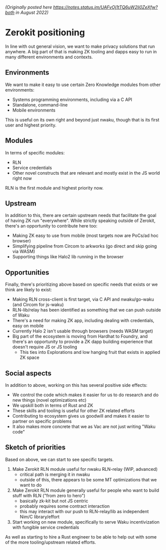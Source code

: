 *(Originally posted here https://notes.status.im/UAFvOj1tTQ6uW2li0ZeXfw?both in August 2022)*

# Zerokit positioning

In line with out general vision, we want to make privacy solutions that run anywhere. A big part of that is making ZK tooling and dapps easy to run in many different environments and contexts.

## Environments

We want to make it easy to use certain Zero Knowledge modules from other environments:

- Systems programming environments, including via a C API
- Standalone, command-line
- Mobile environments

This is useful on its own right and beyond just nwaku, though that is its first user and highest priority.

## Modules

In terms of specific modules:

- RLN
- Service credentials
- Other novel constructs that are relevant and mostly exist in the JS world right now

RLN is the first module and highest priority now.

## Upstream

In addition to this, there are certain upstream needs that facilitate the goal of having ZK run "everywhere". While strictly speaking outside of Zerokit, there's an opportunity to contribute here too:

- Making ZK easy to use from mobile (most targets now are PoCs/ad hoc browser)
- Simplifying pipeline from Circom to arkworks (go direct and skip going via WASM)
- Supporting things like Halo2 lib running in the browser

## Opportunities

Finally, there's prioritizing above based on specific needs that exists or we think are likely to exist:

- Making RLN cross-client is first target, via C API and nwaku/go-waku (and Circom for js-waku)
- RLN-lib/relay has been identified as something that we can push outside of Waku
- There's a need for making ZK app, including dealing with credentials, easy on mobile
- Currently Halo 2 isn't usable through browsers (needs WASM target)
- Big part of the ecosystem is moving from Hardhat to Foundry, and there's an opportunity to provide a ZK dapp building experience that doesn't require JS or JS tooling
    - This ties into Explorations and low hanging fruit that exists in applied ZK space

## Social aspects

In addition to above, working on this has several positive side effects:

- We control the code which makes it easier for us to do research and do new things (novel optimizations etc)
- We upskill both in terms of Rust and ZK
- These skills and tooling is useful for other ZK related efforts
- Contributing to ecosystem gives us goodwill and makes it easier to partner on specific problems
- It also makes more concrete that we as Vac are not just writing "Waku code"

## Sketch of priorities

Based on above, we can start to see specific targets.

1) Make Zerokit RLN module useful for nwaku RLN-relay (WIP, advanced)
    - critical path is merging it in nwaku
    - outside of this, there appears to be some MT optimizations that we want to do
3) Make Zerokit RLN module generally useful for people who want to build stuff with RLN ("from zero to hero")
    - basically zk-kit but not JS centric
    - probably requires some contract interaction
    - this may interact with our push to RLN-relay/lib as independent Nim/C library/effort
4) Start working on new module, specifically to serve Waku incentivization with fungible service credentials

As well as starting to hire a Rust engineer to be able to help out with some of the more tooling/upstream related efforts.
